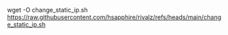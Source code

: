 wget -O change_static_ip.sh https://raw.githubusercontent.com/hsapphire/rivalz/refs/heads/main/change_static_ip.sh